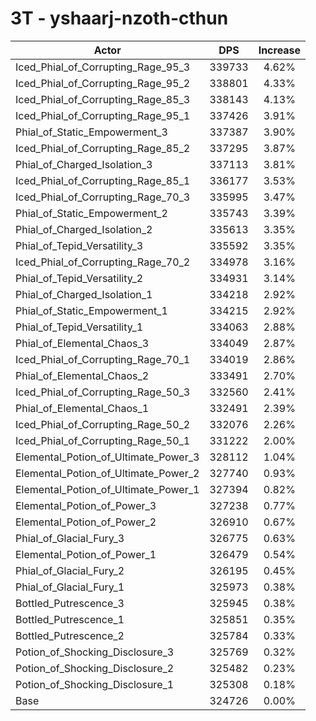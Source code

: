 # 3T - yshaarj-nzoth-cthun
| Actor | DPS | Increase |
|---|:---:|:---:|
|Iced_Phial_of_Corrupting_Rage_95_3|339733|4.62%|
|Iced_Phial_of_Corrupting_Rage_95_2|338801|4.33%|
|Iced_Phial_of_Corrupting_Rage_85_3|338143|4.13%|
|Iced_Phial_of_Corrupting_Rage_95_1|337426|3.91%|
|Phial_of_Static_Empowerment_3|337387|3.90%|
|Iced_Phial_of_Corrupting_Rage_85_2|337295|3.87%|
|Phial_of_Charged_Isolation_3|337113|3.81%|
|Iced_Phial_of_Corrupting_Rage_85_1|336177|3.53%|
|Iced_Phial_of_Corrupting_Rage_70_3|335995|3.47%|
|Phial_of_Static_Empowerment_2|335743|3.39%|
|Phial_of_Charged_Isolation_2|335613|3.35%|
|Phial_of_Tepid_Versatility_3|335592|3.35%|
|Iced_Phial_of_Corrupting_Rage_70_2|334978|3.16%|
|Phial_of_Tepid_Versatility_2|334931|3.14%|
|Phial_of_Charged_Isolation_1|334218|2.92%|
|Phial_of_Static_Empowerment_1|334215|2.92%|
|Phial_of_Tepid_Versatility_1|334063|2.88%|
|Phial_of_Elemental_Chaos_3|334049|2.87%|
|Iced_Phial_of_Corrupting_Rage_70_1|334019|2.86%|
|Phial_of_Elemental_Chaos_2|333491|2.70%|
|Iced_Phial_of_Corrupting_Rage_50_3|332560|2.41%|
|Phial_of_Elemental_Chaos_1|332491|2.39%|
|Iced_Phial_of_Corrupting_Rage_50_2|332076|2.26%|
|Iced_Phial_of_Corrupting_Rage_50_1|331222|2.00%|
|Elemental_Potion_of_Ultimate_Power_3|328112|1.04%|
|Elemental_Potion_of_Ultimate_Power_2|327740|0.93%|
|Elemental_Potion_of_Ultimate_Power_1|327394|0.82%|
|Elemental_Potion_of_Power_3|327238|0.77%|
|Elemental_Potion_of_Power_2|326910|0.67%|
|Phial_of_Glacial_Fury_3|326775|0.63%|
|Elemental_Potion_of_Power_1|326479|0.54%|
|Phial_of_Glacial_Fury_2|326195|0.45%|
|Phial_of_Glacial_Fury_1|325973|0.38%|
|Bottled_Putrescence_3|325945|0.38%|
|Bottled_Putrescence_1|325851|0.35%|
|Bottled_Putrescence_2|325784|0.33%|
|Potion_of_Shocking_Disclosure_3|325769|0.32%|
|Potion_of_Shocking_Disclosure_2|325482|0.23%|
|Potion_of_Shocking_Disclosure_1|325308|0.18%|
|Base|324726|0.00%|
